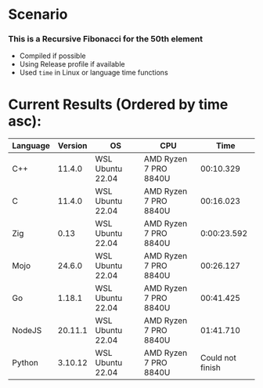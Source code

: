 # Scenario

### This is a Recursive Fibonacci for the 50th element

- Compiled if possible
- Using Release profile if available
- Used `time` in Linux or language time functions

# Current Results (Ordered by time asc):

|Language|Version|OS|CPU|Time|
|---|---|---|---|---|
|C++|11.4.0|WSL Ubuntu 22.04|AMD Ryzen 7 PRO 8840U|00:10.329|
|C|11.4.0|WSL Ubuntu 22.04|AMD Ryzen 7 PRO 8840U|00:16.023|
|Zig|0.13|WSL Ubuntu 22.04|AMD Ryzen 7 PRO 8840U|0:00:23.592|
|Mojo|24.6.0|WSL Ubuntu 22.04|AMD Ryzen 7 PRO 8840U|00:26.127|
|Go|1.18.1|WSL Ubuntu 22.04|AMD Ryzen 7 PRO 8840U|00:41.425|
|NodeJS|20.11.1|WSL Ubuntu 22.04|AMD Ryzen 7 PRO 8840U|01:41.710|
|Python|3.10.12|WSL Ubuntu 22.04|AMD Ryzen 7 PRO 8840U|Could not finish|